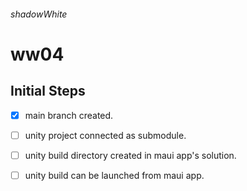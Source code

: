 ###### shadowWhite

# ww04

## Initial Steps

- [x] main branch created.
- [ ] unity project connected as submodule.
- [ ] unity build directory created in maui app's solution.
- [ ] unity build can be launched from maui app.

